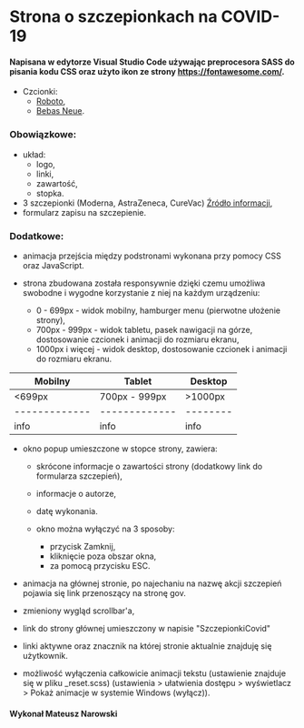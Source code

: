 # Strona o szczepionkach na COVID-19

#### Napisana w edytorze Visual Studio Code używając preprocesora SASS do pisania kodu CSS oraz użyto ikon ze strony https://fontawesome.com/.

- Czcionki:
  - [Roboto](https://fonts.google.com/specimen/Roboto?query=robot),
  - [Bebas Neue](https://fonts.google.com/specimen/Bebas+Neue?query=bebas).

### Obowiązkowe:

- układ:
  - logo,
  - linki,
  - zawartość,
  - stopka.
- 3 szczepionki (Moderna, AstraZeneca, CureVac) [Źródło informacji](https://businessinsider.com.pl/technologie/nowe-technologie/szczepionki-przeciw-covid-19-moderna-astrazeneca-curevac-sanofi/k4znpqf),
- formularz zapisu na szczepienie.

### Dodatkowe:

- animacja przejścia między podstronami wykonana przy pomocy CSS oraz JavaScript.

- strona zbudowana została responsywnie dzięki czemu umożliwa swobodne i wygodne korzystanie z niej na każdym urządzeniu:

  - 0 - 699px - widok mobilny, hamburger menu (pierwotne ułożenie strony),
  - 700px - 999px - widok tabletu, pasek nawigacji na górze, dostosowanie czcionek i animacji do rozmiaru ekranu,
  - 1000px i więcej - widok desktop, dostosowanie czcionek i animacji do rozmiaru ekranu.

| Mobilny       | Tablet        | Desktop  |
| ------------- | ------------- | -------- |
| <699px        | 700px - 999px | >1000px  |
| ------------- | ------------- | -------- |
| info          | info          | info     |

- okno popup umieszczone w stopce strony, zawiera:

  - skrócone informacje o zawartości strony (dodatkowy link do formularza szczepień),
  - informacje o autorze,
  - datę wykonania.
  - okno można wyłączyć na 3 sposoby:

    - przycisk Zamknij,
    - kliknięcie poza obszar okna,
    - za pomocą przycisku ESC.

- animacja na głównej stronie, po najechaniu na nazwę akcji szczepień pojawia się link przenoszący na stronę gov.

- zmieniony wygląd scrollbar'a,

- link do strony głównej umieszczony w napisie "SzczepionkiCovid"

- linki aktywne oraz znacznik na której stronie aktualnie znajduję się użytkownik.

- możliwość wyłączenia całkowicie animacji tekstu (ustawienie znajduje się w pliku \_reset.scss) (ustawienia > ułatwienia dostępu > wyświetlacz > Pokaż animacje w systemie Windows (wyłącz)).

#### Wykonał Mateusz Narowski
